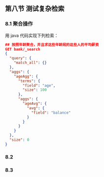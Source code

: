 ## 第八节 测试复杂检索

### 8.1 聚合操作

用 java 代码实现下列检索：

```json
## 按照年龄聚合，并且求这些年龄段的这些人的平均薪资
GET bank/_search
{
  "query": {
    "match_all": {}
  },
  "aggs": {
    "ageAgg": {
      "terms": {
        "field": "age",
        "size": 100
      },
      "aggs": {
        "ageAvg": {
          "avg": {
            "field": "balance"
          }
        }
      }
    }
  },
  "size": 0
}
```


### 8.2 





### 8.3 

